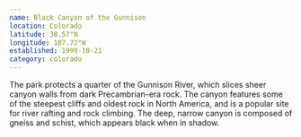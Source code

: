 ```yaml
---
name: Black Canyon of the Gunnison
location: Colorado
latitude: 38.57°N
longitude: 107.72°W
established: 1999-10-21
category: colorado
---
```


The park protects a quarter of the Gunnison River, which slices sheer canyon walls from dark Precambrian-era rock. The canyon features some of the steepest cliffs and oldest rock in North America, and is a popular site for river rafting and rock climbing. The deep, narrow canyon is composed of gneiss and schist, which appears black when in shadow.
